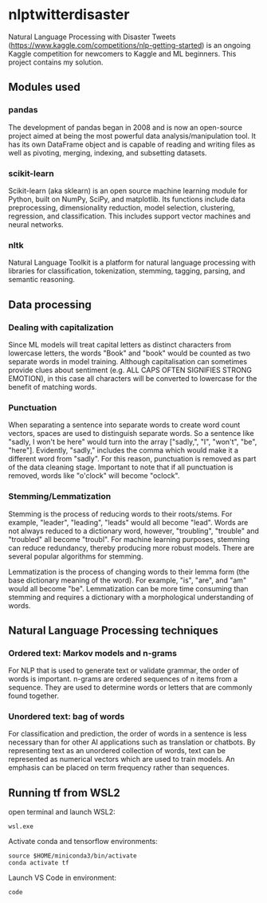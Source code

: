 # nlptwitterdisaster
Natural Language Processing with Disaster Tweets (https://www.kaggle.com/competitions/nlp-getting-started) is an ongoing Kaggle competition for newcomers to Kaggle and ML beginners. This project contains my solution.

## Modules used
### pandas
The development of pandas began in 2008 and is now an open-source project aimed at being the most powerful data analysis/manipulation tool. It has its own DataFrame object and is capable of reading and writing files as well as pivoting, merging, indexing, and subsetting datasets.

### scikit-learn
Scikit-learn (aka sklearn) is an open source machine learning module for Python, built on NumPy, SciPy, and matplotlib. Its functions include data preprocessing, dimensionality reduction, model selection, clustering, regression, and classification. This includes support vector machines and neural networks.

### nltk
Natural Language Toolkit is a platform for natural language processing with libraries for classification, tokenization, stemming, tagging, parsing, and semantic reasoning.

## Data processing
### Dealing with capitalization
Since ML models will treat capital letters as distinct characters from lowercase letters, the words "Book" and "book" would be counted as two separate words in model training. Although capitalisation can sometimes provide clues about sentiment (e.g. ALL CAPS OFTEN SIGNIFIES STRONG EMOTION), in this case all characters will be converted to lowercase for the benefit of matching words.

### Punctuation
When separating a sentence into separate words to create word count vectors, spaces are used to distinguish separate words. So a sentence like "sadly, I won't be here" would turn into the array ["sadly,", "I", "won't", "be", "here"]. Evidently, "sadly," includes the comma which would make it a different word from "sadly". For this reason, punctuation is removed as part of the data cleaning stage. Important to note that if all punctuation is removed, words like "o'clock" will become "oclock".

### Stemming/Lemmatization
Stemming is the process of reducing words to their roots/stems. For example, "leader", "leading", "leads" would all become "lead". Words are not always reduced to a dictionary word, however, "troubling", "trouble" and "troubled" all become "troubl". For machine learning purposes, stemming can reduce redundancy, thereby producing more robust models. There are several popular algorithms for stemming.

Lemmatization is the process of changing words to their lemma form (the base dictionary meaning of the word). For example, "is", "are", and "am" would all become "be". Lemmatization can be more time consuming than stemming and requires a dictionary with a morphological understanding of words.

## Natural Language Processing techniques
### Ordered text: Markov models and n-grams
For NLP that is used to generate text or validate grammar, the order of words is important. n-grams are ordered sequences of n items from a sequence. They are used to determine words or letters that are commonly found together.

### Unordered text: bag of words
For classification and prediction, the order of words in a sentence is less necessary than for other AI applications such as translation or chatbots. By representing text as an unordered collection of words, text can be represented as numerical vectors which are used to train models. An emphasis can be placed on term frequency rather than sequences.

## Running tf from WSL2
open terminal and launch WSL2:
```
wsl.exe
```
Activate conda and tensorflow environments:
```
source $HOME/miniconda3/bin/activate
conda activate tf
```
Launch VS Code in environment:
```
code
```